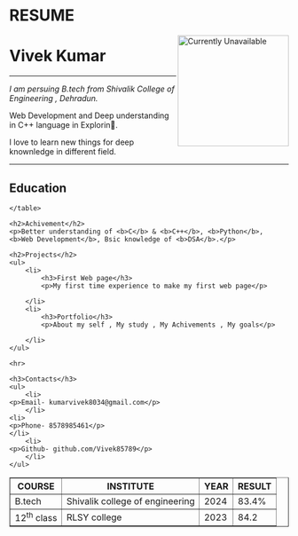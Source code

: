 # RESUME

<!DOCTYPE html>
<html lang="en">
<head>
    <meta charset="UTF-8">
    <meta name="viewport" content="width=device-width, initial-scale=1.0">
    <title>Vivek's Resume</title>
</head>
<body>
    <img align="right" width="200" src="https://avatars.githubusercontent.com/u/160878466?s=400&u=c08028035f7382259f43484da500a41421efd87c&v=4" alt="Currently Unavailable ">  
    <h1>Vivek Kumar</h1>
    <hr>
    <p><i>I am persuing B.tech from Shivalik College of Engineering , Dehradun.</i></p>
    <p>Web Development and Deep understanding in C++ language in Explorin🚀.</p>
    <p>I love to learn new things for deep knownledge in different field. </p>
    <hr>
    <h2>Education</h2>
    <table border="">
        <tr>
            <th>COURSE</th>
            <th>INSTITUTE</th>
            <th>YEAR</th>
            <th>RESULT</th>
        </tr>
      <tr>
        <td>B.tech</td>
        <td>Shivalik college of engineering</td>
        <td>2024</td>
        <td>83.4%</td>
      </tr>
      <tr>
        <td>12<sup>th</sup> class</td>
        <td>RLSY college</td>
        <td>2023</td>
        <td>84.2</td>
      </tr>
        
    </table>

    <h2>Achivement</h2>
    <p>Better understanding of <b>C</b> & <b>C++</b>, <b>Python</b>, <b>Web Development</b>, Bsic knowledge of <b>DSA</b>.</p>
     
    <h2>Projects</h2>
    <ul>
        <li>
            <h3>First Web page</h3>
            <p>My first time experience to make my first web page</p>

        </li>
        <li>
            <h3>Portfolio</h3>
            <p>About my self , My study , My Achivements , My goals</p>
             
        </li>
    </ul>

    <hr>

    <h3>Contacts</h3>
    <ul>
        <li>
    <p>Email- kumarvivek8034@gmail.com</p>
        </li>
    <li>
    <p>Phone- 8578985461</p> 
    </li>
        <li>
    <p>Github- github.com/Vivek85789</p>
        </li>
    </ul>


</body>
</html>
